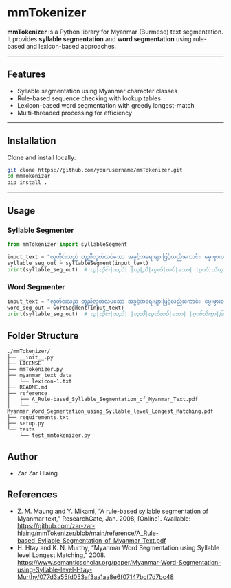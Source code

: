 # mmTokenizer

**mmTokenizer** is a Python library for Myanmar (Burmese) text segmentation.  
It provides **syllable segmentation** and **word segmentation** using rule-based and lexicon-based approaches.

---

## Features
- Syllable segmentation using Myanmar character classes  
- Rule-based sequence checking with lookup tables  
- Lexicon-based word segmentation with greedy longest-match  
- Multi-threaded processing for efficiency  

---

## Installation

Clone and install locally:

```bash
git clone https://github.com/yourusername/mmTokenizer.git
cd mmTokenizer
pip install .
```

---

## Usage

### Syllable Segmenter

```python
from mmTokenizer import syllableSegment

input_text = "လူတိုင်းသည် တူညီလွတ်လပ်သော အခွင့်အရေးများဖြင့်လည်းကောင်း၊ မွေးဖွားလာသူများဖြစ်သည်။"
syllable_seg_out = syllableSegment(input_text)
print(syllable_seg_out)  # လူ|တိုင်း|သည်| |တူ|ညီ|လွတ်|လပ်|သော| |ဂုဏ်|သိက္ခာ|ဖြင့်|လည်း|ကောင်း|၊ |တူ|ညီ|လွတ်|လပ်|သော| |အ|ခွင့်|အ|ရေး|များ|ဖြင့်|လည်း|ကောင်း|၊ |မွေး|ဖွား|လာ|သူ|များ|ဖြစ်|သည်|။ 

```

### Word Segmenter

```python
input_text = "လူတိုင်းသည် တူညီလွတ်လပ်သော အခွင့်အရေးများဖြင့်လည်းကောင်း၊ မွေးဖွားလာသူများဖြစ်သည်။"
word_seg_out = wordSegment(input_text)
print(syllable_seg_out)  # လူ|တိုင်း|သည်| |တူညီ|လွတ်လပ်|သော| |ဂုဏ်သိက္ခာ|ဖြင့်|လည်းကောင်း|၊ |တူညီ|လွတ်လပ်|သော| |အခွင့်အရေး|များ|ဖြင့်|လည်းကောင်း|၊ |မွေးဖွားလာသူ|များ|ဖြစ်|သည်|။

```

## Folder Structure
```
./mmTokenizer/
├── __init__.py
├── LICENSE
├── mmTokenizer.py
├── myanmar_text_data
│   └── lexicon-1.txt
├── README.md
├── reference
│   ├── A_Rule-based_Syllable_Segmentation_of_Myanmar_Text.pdf
│   └── Myanmar_Word_Segmentation_using_Syllable_level_Longest_Matching.pdf
├── requirements.txt
├── setup.py
└── tests
    └── test_mmtokenizer.py
```

## Author
- Zar Zar Hlaing

## References
- Z. M. Maung and Y. Mikami, “A rule-based syllable segmentation of Myanmar text,” ResearchGate, Jan. 2008, [Online]. Available: https://github.com/zar-zar-hlaing/mmTokenizer/blob/main/reference/A_Rule-based_Syllable_Segmentation_of_Myanmar_Text.pdf
- H. Htay and K. N. Murthy, “Myanmar Word Segmentation using Syllable level Longest Matching,” 2008. https://www.semanticscholar.org/paper/Myanmar-Word-Segmentation-using-Syllable-level-Htay-Murthy/077d3a55fd053af3aa1aa8e6f07147bcf7d7bc48
